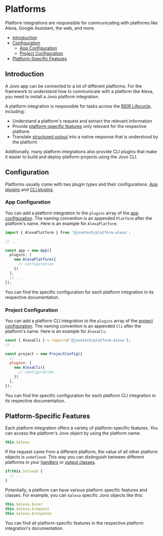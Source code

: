 # Platforms

Platform integrations are responsible for communicating with platforms like Alexa, Google Assistant, the web, and more.

- [Introduction](#introduction)
- [Configuration](#configuration)
  - [App Configuration](#app-configuration)
  - [Project Configuration](#project-configuration)
- [Platform-Specific Features](#platform-specific-features)

## Introduction

A Jovo app can be connected to a lot of different platforms. For the framework to understand how to communicate with a platform like Alexa, you need to install a Jovo platform integration.

A platform integration is responsible for tasks across the [RIDR Lifecycle](./ridr-lifecycle.md), including:

* Understand a platform's request and extract the relevant information
* Provide [platform-specific features](#platform-specific-features) only relevant for the respective platform
* Translate [structured output](./output.md) into a native response that is understood by the platform

Additionally, many platform integrations also provide CLI plugins that make it easier to build and deploy platform projects using the Jovo CLI.

## Configuration

Platforms usually come with two plugin types and their configurations: [App plugins](#app-configuration) and [CLI plugins](#project-configuration).


### App Configuration

You can add a platform integration to the `plugins` array of the [app configuration](./app-config.md). The naming convention is an appended `Platform` after the platform's name. Here is an example for `AlexaPlatform`:

```typescript
import { AlexaPlatform } from '@jovotech/platform-alexa';

// ...

const app = new App({
  plugins: [
    new AlexaPlatform({
      // Configuration
    })
  ],
  // ...
});
```

You can find the specific configuration for each platform integration in its respective documentation.


### Project Configuration

You can add a platform CLI integration to the `plugins` array of the [project configuration](./project-config.md). The naming convention is an appended `Cli` after the platform's name. Here is an example for `AlexaCli`:


```js
const { AlexaCli } = require('@jovotech/platform-alexa');
// ...

const project = new ProjectConfig({
  // ...
  plugins: [
    new AlexaCli({
      // Configuration
    })
  ],
});
```

You can find the specific configuration for each platform CLI integration in its respective documentation.


## Platform-Specific Features

Each platform integration offers a variety of platform-specific features. You can access the platform's Jovo object by using the platform name:

```typescript
this.$alexa
```

If the request came from a different platform, the value of all other platform objects is `undefined`. This way you can distinguish between different platforms in your [handlers](./handlers.md) or [output classes](./output.md). 

```typescript
if(this.$alexa) {
  // ...
}
```

Potentially, a platform can have various platform specific features and classes. For example, you can `$alexa` specific Jovo objects like this:

```typescript
this.$alexa.$user
this.$alexa.$request
this.$alexa.$response
```

You can find all platform-specific features in the respective platform integration's documentation.
